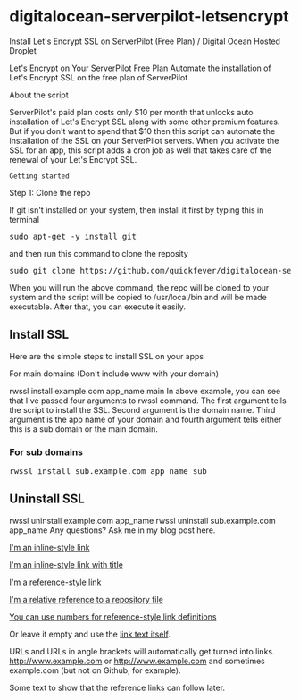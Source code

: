 # digitalocean-serverpilot-letsencrypt
Install Let's Encrypt SSL on ServerPilot (Free Plan) / Digital Ocean Hosted Droplet

Let's Encrypt on Your ServerPilot Free Plan
Automate the installation of Let's Encrypt SSL on the free plan of ServerPilot

About the script

ServerPilot's paid plan costs only $10 per month that unlocks auto installation of Let's Encrypt SSL along with some other premium features. But if you don't want to spend that $10 then this script can automate the installation of the SSL on your ServerPilot servers. When you activate the SSL for an app, this script adds a cron job as well that takes care of the renewal of your Let's Encrypt SSL.

<code>Getting started</code>

Step 1: Clone the repo

If git isn't installed on your system, then install it first by typing this in terminal

<pre>sudo apt-get -y install git</pre>
and then run this command to clone the reposity

<pre>sudo git clone https://github.com/quickfever/digitalocean-serverpilot-letsencrypt.git && cd digitalocean-serverpilot-letsencrypt && sudo mv sple.sh /usr/local/bin/rwssl && sudo chmod +x /usr/local/bin/rwssl</pre>


When you will run the above command, the repo will be cloned to your system and the script will be copied to /usr/local/bin and will be made executable. After that, you can execute it easily.

## Install SSL

Here are the simple steps to install SSL on your apps

For main domains (Don't include www with your domain)

rwssl install example.com app_name main
In above example, you can see that I've passed four arguments to rwssl command. The first argument tells the script to install the SSL. Second argument is the domain name. Third argument is the app name of your domain and fourth argument tells either this is a sub domain or the main domain.

### For sub domains

<pre>rwssl install sub.example.com app_name sub</pre>

## Uninstall SSL

rwssl uninstall example.com app_name
rwssl uninstall sub.example.com app_name
Any questions? Ask me in my blog post here.


[I'm an inline-style link](https://www.google.com)

[I'm an inline-style link with title](https://www.google.com "Google's Homepage")

[I'm a reference-style link][Arbitrary case-insensitive reference text]

[I'm a relative reference to a repository file](../blob/master/LICENSE)

[You can use numbers for reference-style link definitions][1]

Or leave it empty and use the [link text itself].

URLs and URLs in angle brackets will automatically get turned into links. 
http://www.example.com or <http://www.example.com> and sometimes 
example.com (but not on Github, for example).

Some text to show that the reference links can follow later.

[arbitrary case-insensitive reference text]: https://www.mozilla.org
[1]: http://slashdot.org
[link text itself]: http://www.reddit.com
